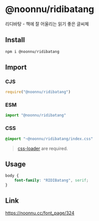 # @noonnu/ridibatang
리디바탕 - 책에 잘 어울리는 읽기 좋은 글씨체

## Install
```sh
npm i @noonnu/ridibatang
```
## Import
### CJS
```js
require("@noonnu/ridibatang")
```
### ESM
```js
import "@noonnu/ridibatang"
```
### CSS 
```css
@import "~@noonnu/ridibatang/index.css"
```
> [css-loader](https://github.com/webpack-contrib/css-loader) are required.

## Usage
```css
body {
    font-family: "RIDIBatang", serif;
}
```

## Link
https://noonnu.cc/font_page/324
